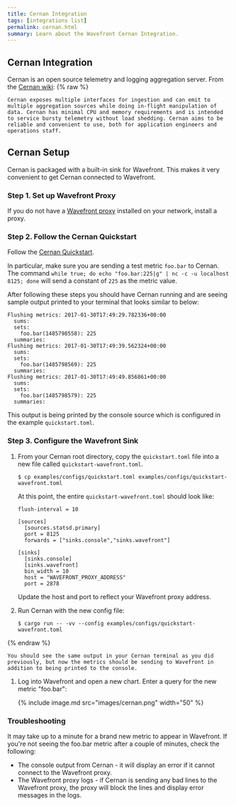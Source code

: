 ```yaml
---
title: Cernan Integration
tags: [integrations list]
permalink: cernan.html
summary: Learn about the Wavefront Cernan Integration.
---
```

## Cernan Integration

Cernan is an open source telemetry and logging aggregation server. From the [Cernan wiki](https://github.com/postmates/cernan/wiki):
{% raw %}
```
Cernan exposes multiple interfaces for ingestion and can emit to multiple aggregation sources while doing in-flight manipulation of data. Cernan has minimal CPU and memory requirements and is intended to service bursty telemetry without load shedding. Cernan aims to be reliable and convenient to use, both for application engineers and operations staff.
```


## Cernan Setup

Cernan is packaged with a built-in sink for Wavefront. This makes it very convenient to get Cernan connected to Wavefront.



### Step 1. Set up Wavefront Proxy

If you do not have a [Wavefront proxy](https://docs.wavefront.com/proxies.html) installed on your network, install a proxy.

### Step 2. Follow the Cernan Quickstart

Follow the [Cernan Quickstart](https://github.com/postmates/cernan/wiki/Quickstart). 

In particular, make sure you are sending a test metric `foo.bar` to Cernan.  The command
`while true; do echo "foo.bar:225|g" | nc -c -u localhost 8125; done` will send a constant of `225` as the
metric value.
 
After following these steps you should have Cernan running and are seeing sample output printed to your terminal that looks similar to below:

```
Flushing metrics: 2017-01-30T17:49:29.782336+00:00  
  sums:  
  sets:  
    foo.bar(1485798558): 225  
  summaries:  
Flushing metrics: 2017-01-30T17:49:39.562324+00:00  
  sums:  
  sets:  
    foo.bar(1485798569): 225  
  summaries:  
Flushing metrics: 2017-01-30T17:49:49.856861+00:00  
  sums:  
  sets:  
    foo.bar(1485798579): 225  
  summaries:
```

This output is being printed by the console source which is configured in the example `quickstart.toml`.

### Step 3. Configure the Wavefront Sink

 1. From your Cernan root directory, copy the `quickstart.toml` file into a new file called `quickstart-wavefront.toml`.

    ```
    $ cp examples/configs/quickstart.toml examples/configs/quickstart-wavefront.toml  
    ```
    At this point, the entire `quickstart-wavefront.toml` should look like:

    ```
    flush-interval = 10  
      
    [sources]  
      [sources.statsd.primary]  
      port = 8125  
      forwards = ["sinks.console","sinks.wavefront"]  
      
    [sinks]  
      [sinks.console]  
      [sinks.wavefront]  
      bin_width = 10  
      host = "WAVEFRONT_PROXY_ADDRESS"  
      port = 2878  
    ```

    Update the host and port to reflect your Wavefront proxy address.
 
 1. Run Cernan with the new config file:

    ```
    $ cargo run -- -vv --config examples/configs/quickstart-wavefront.toml 
    ```
{% endraw %}

    You should see the same output in your Cernan terminal as you did previously, but now the metrics should be sending to Wavefront in addition to being printed to the console. 
    
 1. Log into Wavefront and open a new chart. Enter a query for the new metric "foo.bar":

    {% include image.md src="images/cernan.png" width="50" %}

 
### Troubleshooting
 
It may take up to a minute for a brand new metric to appear in Wavefront. If you're not seeing the foo.bar metric after a couple of minutes, check the following:

- The console output from Cernan - it will display an error if it cannot connect to the Wavefront proxy.
- The Wavefront proxy logs - if Cernan is sending any bad lines to the Wavefront proxy, the proxy will block the lines and display error messages in the logs.